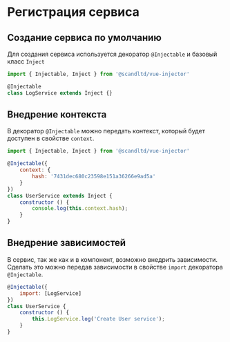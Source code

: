 # Регистрация сервиса

## Создание сервиса по умолчанию

Для создания сервиса используется декоратор `@Injectable` и базовый класс `Inject`

``` js
import { Injectable, Inject } from '@scandltd/vue-injector'

@Injectable
class LogService extends Inject {}
```

## Внедрение контекста

В декоратор `@Injectable` можно передать контекст, который будет доступен в свойстве `context`.

``` js
import { Injectable, Inject } from '@scandltd/vue-injector'

@Injectable({
    context: {
        hash: '7431dec680c23598e151a36266e9ad5a'
    }
})
class UserService extends Inject {
    constructor () {
        console.log(this.context.hash);
    }
}
```

## Внедрение зависимостей

В сервис, так же как и в компонент, возможно внедрить зависимости. Сделать это можно передав зависимости в свойстве `import` декоратора `@Injectable`.

``` js
@Injectable({
    import: [LogService]
})
class UserService {
    constructor () {
        this.LogService.log('Create User service');
    }
}
```